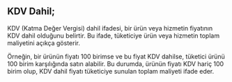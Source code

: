 
## KDV Dahil;

KDV (Katma Değer Vergisi) dahil ifadesi, bir ürün veya hizmetin fiyatının KDV dahil olduğunu belirtir.
Bu ifade, tüketiciye ürün veya hizmetin toplam maliyetini açıkça gösterir.

Örneğin, bir ürünün fiyatı 100 birimse ve bu fiyat KDV dahilse, tüketici ürünü 100 birim karşılığında satın alabilir.
Bu durumda, ürünün fiyatı KDV hariç 100 birim olup, KDV dahil fiyatı tüketiciye sunulan toplam maliyeti ifade eder.